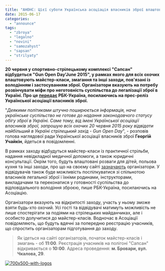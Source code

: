 ```yaml
---
title: "АНОНС: Цієї суботи Українська асоціація власників зброї влаштовує у Броварах \"Gun Open Day\""
date: 2015-06-17
categories: 
  - "announce"
tags: 
  - "zbroya"
  - "legalno"
  - "novini"
  - "samozahyst"
  - "sapsan"
  - "strilyaty"
---
```


**20 червня у спортивно-стрілецькому комплексі "Сапсан" відбудеться "Gun Open Day'June 2015", у рамках якого для всіх охочих влаштовують майстер-класи, змагання та інші заходи, пов'язані із володінням і застосуванням зброї. Організатори вказують на потребу розвінчувати міфи про неготовність суспільства до легалізації зброї в Україні. Про це [передає](http://www.rbc.ua/ukr/news/ukrainskaya-assotsiatsiya-vladeltsev-oruzhiya-1434467052.html) РБК-Україна, посилаючись на прес-реліз Української асоціації власників зброї.**

"_Деякими політиками штучно поширюється інформація, наче українське суспільство не готове до надання законодавчого статусу обігу зброї в Україні. Саме тому, від імені Української асоціації власників зброї, запрошую всіх охочих 20 червня 2015 року відвідати найбільший в Україні стрілецький захід - Gun Open Day_", - розповів голова наглядової ради Української асоціації власників зброї **Георгій Учайкін**, йдеться в повідомленні.

В рамках заходу відбудуться майстер-класи із практичної стрільби, надання невідкладної медичної допомоги, а також юридичні консультації. Окрім того, будуть влаштовані розваги для дітей, польова кухня та інші заходи, про що на своєму сайті [зазначають](http://zbroya.info/uk/partner/uavz/events/6198_gun-open-day-june-2015/) організатори. У відвідувачів також буде можливість поспілкуватися зі спільнотою власників легальної зброї і їхніми родинами, інструкторами, викладачами та переконатися у готовності суспільства до відповідального володіння зброєю, пише РБК-Україна, посилаючись на Асоціацію.

Організатори вказують на відкритості заходу, участь у ньому зможе взяти будь-хто охочий. Усі гості та відвідувачі матимуть можливість не лише спостерігати за подіями на стрілецьких майданчиках, але і особисто долучитися до майстер-класів. Водночас в Асоціації повідомляють, що будуть вдячні за попередню реєстрацію учасників, що спростить організаторам підготування до заходу.

> Як ідеться на сайті організаторів, початок майстер-класів і змагань - об **11:00**. Реєстрація учасників на полігоні "Сапсан" відкривається о **10:00**. Адреса проведення: **м. Бровари, вул. Чкалова, 29**.

[![700x500-with-logos](https://mpz.brovary.org/wp-content/uploads/2015/06/700x500-with-logos.jpg)](https://mpz.brovary.org/wp-content/uploads/2015/06/700x500-with-logos.jpg)
